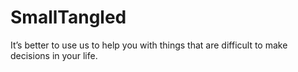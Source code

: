 # SmallTangled
It’s better to use us to help you with things that are difficult to make decisions in your life.
